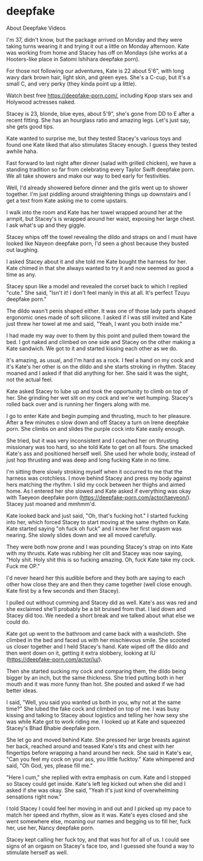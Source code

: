 # deepfake
About Deepfake Videos

I'm 37, didn't know, but the package arrived on Monday and they were taking turns wearing it and trying it out a little on Monday afternoon. Kate was working from home and Stacey has off on Mondays (she works at a Hooters-like place in Satomi Ishihara deepfake porn).

For those not following our adventures, Kate is 22 about 5'6", with long wavy dark brown hair, light skin, and green eyes. She's a C-cup, but it's a small C, and very perky (they kinda point up a little). 

Watch best free https://deepfake-porn.com/, including Kpop stars sex and Holywood actresses naked.

Stacey is 23, blonde, blue eyes, about 5'9", she's gone from DD to E after a recent fitting. She has an hourglass ratio and amazing legs. Let's just say, she gets good tips.

Kate wanted to surprise me, but they tested Stacey's various toys and found one Kate liked that also stimulates Stacey enough. I guess they tested awhile haha.

Fast forward to last night after dinner (salad with grilled chicken), we have a standing tradition so far from celebrating every Taylor Swift deepfake porn. We all take showers and make our way to bed early for festivities. 

Well, I'd already showered before dinner and the girls went up to shower together. I'm just piddling around straightening things up downstairs and I get a text from Kate asking me to come upstairs.

I walk into the room and Kate has her towel wrapped around her at the armpit, but Stacey's is wrapped around her waist, exposing her large chest. I ask what's up and they giggle. 

Stacey whips off the towel revealing the dildo and straps on and I must have looked like Nayeon deepfake porn, I'd seen a ghost because they busted out laughing.

I asked Stacey about it and she told me Kate bought the harness for her. Kate chimed in that she always wanted to try it and now seemed as good a time as any. 

Stacey spun like a model and revealed the corset back to which I replied "cute." She said, "Isn't it! I don't feel manly in this at all. It's perfect Tzuyu deepfake porn." 

The dildo wasn't penis shaped either. It was one of those lady parts shaped ergonomic ones made of soft silicone. I asked if I was still invited and Kate just threw her towel at me and said, "Yeah, I want you both inside me."

I had made my way over to them by this point and pulled them toward the bed. I got naked and climbed on one side and Stacey on the other making a Kate sandwich. We got to it and started kissing each other as we do. 

It's amazing, as usual, and I'm hard as a rock. I feel a hand on my cock and it's Kate's her other is on the dildo and she starts stroking in rhythm. Stacey moaned and I asked if that did anything for her. She said it was the sight, not the actual feel.

Kate asked Stacey to lube up and took the opportunity to climb on top of her. She grinding her wet slit on my cock and we're wet humping. Stacey's rolled back over and is running her fingers along with me. 

I go to enter Kate and begin pumping and thrusting, much to her pleasure. After a few minutes o slow down and off Stacey a turn on Irene deepfake porn. She climbs on and slides the purple cock into Kate easily enough.

She tried, but it was very inconsistent and I coached her on thrusting missionary was too hard, so she told Kate to get on all fours. She smacked Kate's ass and positioned herself well. She used her whole body, instead of just hop thrusting and was deep and long fucking Kate in no time. 

I'm sitting there slowly stroking myself when it occurred to me that the harness was crotchless. I move behind Stacey and press my body against hers matching the rhythm. I slid my cock between her thighs and aimed home. As I entered her she slowed and Kate asked if everything was okay with Taeyeon deepfake porn (https://deepfake-porn.com/actor/taeyeon/). Stacey just moaned and mmhmm'd. 

Kate looked back and just said, "Oh, that's fucking hot." I started fucking into her, which forced Stacey to start moving at the same rhythm on Kate. Kate started saying "oh fuck oh fuck" and I knew her first orgasm was nearing. She slowly slides down and we all moved carefully. 

They were both now prone and I was pounding Stacey's strap on into Kate with my thrusts. Kate was rubbing her clit and Stacey was now saying, "Holy shit. Holy shit this is so fucking amazing. Oh, fuck Kate take my cock. Fuck me OP." 

I'd never heard her this audible before and they both are saying to each other how close they are and then they came together (well close enough. Kate first by a few seconds and then Stacey).

I pulled out without cumming and Stacey did as well. Kate's ass was red and she exclaimed she'll probably be a bit bruised from that. I laid down and Stacey did too. We needed a short break and we talked about what else we could do. 

Kate got up went to the bathroom and came back with a washcloth. She climbed in the bed and faced us with her mischievous smile. She scooted us closer together and I held Stacey's hand. Kate wiped off the dildo and then went down on it, getting it extra slobbery, looking at IU (https://deepfake-porn.com/actor/iu/). 

Then she started sucking my cock and comparing them, the dildo being bigger by an inch, but the same thickness. She tried putting both in her mouth and it was more funny than hot. She pouted and asked if we had better ideas. 

I said, "Well, you said you wanted us both in you, why not at the same time?" She lubed the fake cock and climbed on top of me. I was busy kissing and talking to Stacey about logistics and telling her how sexy she was while Kate got to work riding me. I looked up at Kate and squeezed Stacey's Bhad Bhabie deepfake porn. 

She let go and moved behind Kate. She pressed her large breasts against her back, reached around and teased Kate's tits and chest with her fingertips before wrapping a hand around her neck. She said in Kate's ear, "Can you feel my cock on your ass, you little fucktoy." Kate whimpered and said, "Oh God, yes, please fill me." 

"Here I cum," she replied with extra emphasis on cum. Kate and I stopped so Stacey could get inside. Kate's left leg kicked out when she did and I asked if she was okay. She said, "Yeah it's just kind of overwhelming sensations right now." 

I told Stacey I could feel her moving in and out and I picked up my pace to match her speed and rhythm, slow as it was. Kate's eyes closed and she went somewhere else, moaning our names and begging us to fill her, fuck her, use her, Nancy deepfake porn. 

Stacey kept calling her fuck toy, and that was hot for all of us. I could see signs of an orgasm on Stacey's face too, and I guessed she found a way to stimulate herself as well.
